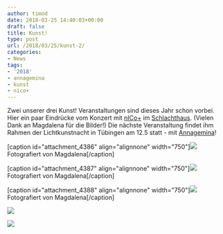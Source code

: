```yaml
---
author: timod
date: 2018-03-25 14:40:03+00:00
draft: false
title: Kunst!
type: post
url: /2018/03/25/kunst-2/
categories:
- News
tags:
- '2018'
- annagemina
- kunst
- nico+
---
```


Zwei unserer drei Kunst! Veranstaltungen sind dieses Jahr schon vorbei. Hier ein paar Eindrücke vom Konzert mit [nICo+](https://www.facebook.com/nicoplusmusic/) im [Schlachthaus](http://www.schlachthaus-tuebingen.de). (Vielen Dank an Magdalena für die Bilder!) Die nächste Veranstaltung findet ihm Rahmen der Lichtkunstnacht in Tübingen am 12.5 statt - mit [Annagemina](http://annagemina.tumblr.com)!

[caption id="attachment_4386" align="alignnone" width="750"][![](https://www.fablab-neckar-alb.org/wp-content/uploads/2018/03/DSC06267-1024x576.jpg)
](https://www.fablab-neckar-alb.org/wp-content/uploads/2018/03/DSC06267.jpg) Fotografiert von Magdalena[/caption]

[caption id="attachment_4387" align="alignnone" width="750"][![](https://www.fablab-neckar-alb.org/wp-content/uploads/2018/03/DSC06286-1024x576.jpg)
](https://www.fablab-neckar-alb.org/wp-content/uploads/2018/03/DSC06286.jpg) Fotografiert von Magdalena[/caption]

[caption id="attachment_4388" align="alignnone" width="750"][![](https://www.fablab-neckar-alb.org/wp-content/uploads/2018/03/DSC06289-sil-1024x1024.jpg)
](https://www.fablab-neckar-alb.org/wp-content/uploads/2018/03/DSC06289-sil.jpg) Fotografiert von Magdalena[/caption]

[![](https://www.fablab-neckar-alb.org/wp-content/uploads/2018/03/DSC06289-682x1024.jpg)
](https://www.fablab-neckar-alb.org/wp-content/uploads/2018/03/DSC06289.jpg)

[![](https://www.fablab-neckar-alb.org/wp-content/uploads/2018/03/DSC06325-1024x576.jpg)
](https://www.fablab-neckar-alb.org/wp-content/uploads/2018/03/DSC06325.jpg)
